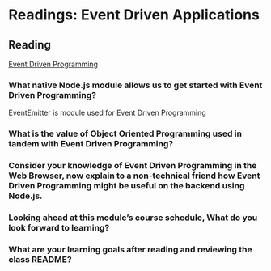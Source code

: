 # Readings: Event Driven Applications

## Reading

[Event Driven Programming](https://www.digitalocean.com/community/tutorials/nodejs-event-driven-programming)

### What native Node.js module allows us to get started with Event Driven Programming?

EventEmitter is module used for Event Driven Programming

### What is the value of Object Oriented Programming used in tandem with Event Driven Programming?


### Consider your knowledge of Event Driven Programming in the Web Browser, now explain to a non-technical friend how Event Driven Programming might be useful on the backend using Node.js.

### Looking ahead at this module’s course schedule, What do you look forward to learning?

### What are your learning goals after reading and reviewing the class README?
